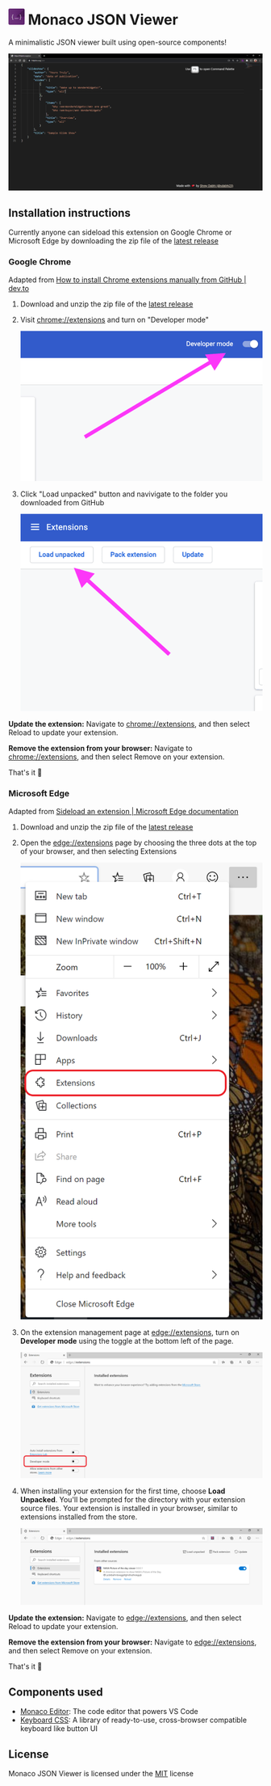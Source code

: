 # ![icon](icons/n32.png) Monaco JSON Viewer

A minimalistic JSON viewer built using open-source components!

![demo / preview](media/demo.png)

## Installation instructions

Currently anyone can sideload this extension on Google Chrome or Microsoft Edge by downloading the zip file of the [latest release](https://github.com/sdabhi23/monaco-json-viewer/releases)

### Google Chrome

Adapted from [How to install Chrome extensions manually from GitHub | dev.to](https://dev.to/ben/how-to-install-chrome-extensions-manually-from-github-1612)

1. Download and unzip the zip file of the [latest release](https://github.com/sdabhi23/monaco-json-viewer/releases)

2. Visit <chrome://extensions> and turn on "Developer mode"

    ![step 1](media/chrome/1.png)

3. Click "Load unpacked" button and navivigate to the folder you downloaded from GitHub

    ![step 2](media/chrome/2.png)

**Update the extension:** Navigate to <chrome://extensions>, and then select Reload to update your extension.

**Remove the extension from your browser:** Navigate to <chrome://extensions>, and then select Remove on your extension.

That's it 🎉

### Microsoft Edge

Adapted from [Sideload an extension | Microsoft Edge documentation](https://docs.microsoft.com/en-us/microsoft-edge/extensions-chromium/getting-started/extension-sideloading)

1. Download and unzip the zip file of the [latest release](https://github.com/sdabhi23/monaco-json-viewer/releases)

2. Open the <edge://extensions> page by choosing the three dots at the top of your browser, and then selecting Extensions

    ![step 1](media/edge/1.png)

3. On the extension management page at <edge://extensions>, turn on **Developer mode** using the toggle at the bottom left of the page.

    ![step 2](media/edge/2.png)

4. When installing your extension for the first time, choose **Load Unpacked**. You'll be prompted for the directory with your extension source files. Your extension is installed in your browser, similar to extensions installed from the store.

    ![step 3](media/edge/3.png)

**Update the extension:** Navigate to <edge://extensions>, and then select Reload to update your extension.

**Remove the extension from your browser:** Navigate to <edge://extensions>, and then select Remove on your extension.

That's it 🎉

## Components used

* [Monaco Editor](https://github.com/microsoft/monaco-editor): The code editor that powers VS Code
* [Keyboard CSS](https://github.com/shhdharmen/keyboard-css): A library of ready-to-use, cross-browser compatible keyboard like button UI

## License

Monaco JSON Viewer is licensed under the [MIT](LICENSE) license
